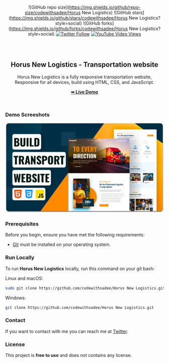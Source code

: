 <div align="center">
  
  ![GitHub repo size](https://img.shields.io/github/repo-size/codewithsadee/Horus New Logistics)
  ![GitHub stars](https://img.shields.io/github/stars/codewithsadee/Horus New Logistics?style=social)
  ![GitHub forks](https://img.shields.io/github/forks/codewithsadee/Horus New Logistics?style=social)
[![Twitter Follow](https://img.shields.io/twitter/follow/codewithsadee_?style=social)](https://twitter.com/intent/follow?screen_name=codewithsadee_)
  [![YouTube Video Views](https://img.shields.io/youtube/views/55n9hx6QmVA?style=social)](https://youtu.be/55n9hx6QmVA)

  <br />
  <br />

  <h2 align="center">Horus New Logistics - Transportation website</h2>

  Horus New Logistics is a fully responsive transportation website, <br />Responsive for all devices, build using HTML, CSS, and JavaScript.

  <a href="https://codewithsadee.github.io/Horus New Logistics/"><strong>➥ Live Demo</strong></a>

</div>

<br />

### Demo Screeshots

![Horus New Logistics Desktop Demo](./readme-images/desktop.png "Desktop Demo")

### Prerequisites

Before you begin, ensure you have met the following requirements:

* [Git](https://git-scm.com/downloads "Download Git") must be installed on your operating system.

### Run Locally

To run **Horus New Logistics** locally, run this command on your git bash:

Linux and macOS:

```bash
sudo git clone https://github.com/codewithsadee/Horus New Logistics.git
```

Windows:

```bash
git clone https://github.com/codewithsadee/Horus New Logistics.git
```

### Contact

If you want to contact with me you can reach me at [Twitter](https://www.twitter.com/codewithsadee).

### License

This project is **free to use** and does not contains any license.
